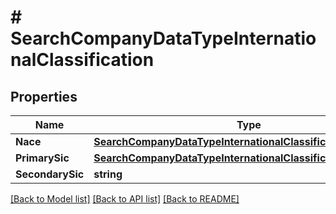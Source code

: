 # # SearchCompanyDataTypeInternationalClassification


## Properties 


Name | Type | Description | Notes
------------ | ------------- | ------------- | -------------
**Nace**| [**SearchCompanyDataTypeInternationalClassificationNace**](SearchCompanyDataTypeInternationalClassificationNace.md) |   | [optional]
**PrimarySic**| [**SearchCompanyDataTypeInternationalClassificationPrimarySic**](SearchCompanyDataTypeInternationalClassificationPrimarySic.md) |   | [optional]
**SecondarySic**| **string** |   | [optional]


[[Back to Model list]](../../README.md#models) [[Back to API list]](../../README.md#endpoints) [[Back to README]](../../README.md)

